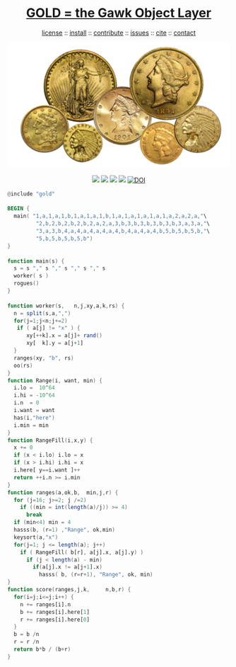 <a name=top>
<h1 align=center>
   <a href="https://github.com/golden/dev/blob/master/README.md#top">
     GOLD = the Gawk Object Layer
   </a>
</h1>
<p align=center>
   <a    href="https://github.com/golden/dev/blob/master/LICENSE.md#top">license</a>
   :: <a href="https://github.com/golden/dev/blob/master/INSTALL.md#top">install</a>
   :: <a href="https://github.com/golden/dev/blob/master/CONTRIBUTE.md#top">contribute</a>
   :: <a href="https://github.com/golden/dev/issues">issues</a>
   :: <a href="https://github.com/golden/dev/blob/master/CITATION.md#top">cite</a>
   :: <a href="https://github.com/golden/dev/blob/master/CONTACT.md#top">contact</a>
</p>
<p align=center>
   <img width=600 src="https://github.com/golden/dev/raw/master/etc/img/coins.png">
</p>
<p align=center>
   <img src="https://img.shields.io/badge/language-gawk-orange">
   <img src="https://img.shields.io/badge/purpose-ai,se-blueviolet">
   <img src="https://img.shields.io/badge/platform-mac,*nux-informational">
   <a href="https://travis-ci.org/github/golden/dev"> <img src="https://travis-ci.org/golden/dev.svg?branch=master"></a>
   <a href="https://doi.org/10.5281/zenodo.3887420"><img src="https://zenodo.org/badge/DOI/10.5281/zenodo.3887420.svg" alt="DOI"></a>
</p>

```awk
@include "gold"

BEGIN {
  main( "1,a,1,a,1,b,1,a,1,a,1,b,1,a,1,a,1,a,1,a,1,a,2,a,2,a,"\
         "2,b,2,b,2,b,2,b,2,a,2,a,3,b,3,b,3,b,3,b,3,b,3,a,3,a,"\
         "3,a,3,b,4,a,4,a,4,a,4,a,4,b,4,a,4,a,4,b,5,b,5,b,5,b,"\
         "5,b,5,b,5,b,5,b")
}

function main(s) {
  s = s "," s "," s "," s "," s
  worker( s ) 
  rogues()
}

function worker(s,   n,j,xy,a,k,rs) {
  n = split(s,a,",")
  for(j=1;j<n;j+=2) 
   if ( a[j] != "x" ) {
      xy[++k].x = a[j]+ rand()
      xy[  k].y = a[j+1]
  }
  ranges(xy, "b", rs)
  oo(rs)
}
function Range(i, want, min) {
  i.lo =  10^64
  i.hi = -10^64
  i.n  = 0
  i.want = want
  has(i,"here")
  i.min = min
}
function RangeFill(i,x,y) {
  x += 0
  if (x < i.lo) i.lo = x
  if (x > i.hi) i.hi = x
  i.here[ y==i.want ]++
  return ++i.n >= i.min
}
function ranges(a,ok,b,  min,j,r) {
  for (j=16; j>=2; j /=2) 
    if ((min = int(length(a)/j)) >= 4) 
      break 
  if (min<4) min = 4
  hasss(b, (r=1) ,"Range", ok,min)
  keysort(a,"x")
  for(j=1; j <= length(a); j++)  
    if ( RangeFill( b[r], a[j].x, a[j].y) )
      if (j < length(a) - min)
        if(a[j].x != a[j+1].x) 
          hasss( b, (r=r+1), "Range", ok, min)
}
function score(ranges,j,k,     n,b,r) {
  for(i=j;i<=j;i++) {
    n += ranges[i].n
    b += ranges[i].here[1]
    r += ranges[i].here[0]
  }
  b = b /n
  r = r /n
  return b*b / (b+r) 
}
```
